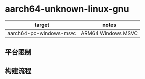# aarch64-unknown-linux-gnu

| target | notes |
| ------ | ----- |
| aarch64-pc-windows-msvc | ARM64 Windows MSVC |

## 平台限制

## 构建流程